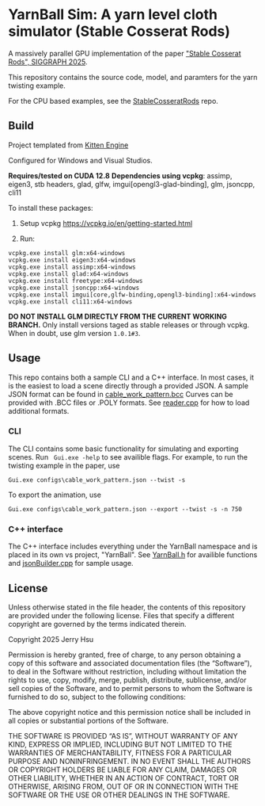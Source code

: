 # YarnBall Sim: A yarn level cloth simulator (Stable Cosserat Rods)

A massively parallel GPU implementation of the paper ["Stable Cosserat Rods", SIGGRAPH 2025](https://s2025.siggraph.org/). 

This repository contains the source code, model, and paramters for the yarn twisting example.

For the CPU based examples, see the [StableCosseratRods](https://github.com/jerry060599/StableCosseratRods) repo.

## Build
Project templated from [Kitten Engine](https://github.com/jerry060599/KittenEngine/tree/main)

Configured for Windows and Visual Studios. 

**Requires/tested on CUDA 12.8**
**Dependencies using vcpkg**: assimp, eigen3, stb headers, glad, glfw, imgui[opengl3-glad-binding], glm, jsoncpp, cli11

To install these packages:

1. Setup vcpkg https://vcpkg.io/en/getting-started.html

2. Run:
```
vcpkg.exe install glm:x64-windows
vcpkg.exe install eigen3:x64-windows
vcpkg.exe install assimp:x64-windows
vcpkg.exe install glad:x64-windows
vcpkg.exe install freetype:x64-windows
vcpkg.exe install jsoncpp:x64-windows
vcpkg.exe install imgui[core,glfw-binding,opengl3-binding]:x64-windows
vcpkg.exe install cli11:x64-windows
```

**DO NOT INSTALL GLM DIRECTLY FROM THE CURRENT WORKING BRANCH.**
Only install versions taged as stable releases or through vcpkg. 
When in doubt, use glm version ```1.0.1#3```. 

## Usage
This repo contains both a sample CLI and a C++ interface. 
In most cases, it is the easiest to load a scene directly through a provided JSON.
A sample JSON format can be found in [cable_work_pattern.bcc](KittenEngine/configs/models/cable_work_pattern.bcc)
Curves can be provided with .BCC files or .POLY formats. See [reader.cpp](KittenEngine/YarnBall/io/reader.cpp) for how to load additional formats.

### CLI
The CLI contains some basic functionality for simulating and exporting scenes.
Run ``` Gui.exe -help``` to see availible flags.
For example, to run the twisting example in the paper, use
```
Gui.exe configs\cable_work_pattern.json --twist -s
```
To export the animation, use
```
Gui.exe configs\cable_work_pattern.json --export --twist -s -n 750
```

### C++ interface
The C++ interface includes everything under the YarnBall namespace and is placed in its own vs project, "YarnBall".
See [YarnBall.h](KittenEngine/YarnBall/YarnBall.h) for availible functions and [jsonBuilder.cpp](KittenEngine/YarnBall/io/jsonBuilder.cpp) for sample usage.

## License
Unless otherwise stated in the file header, the contents of this repository are provided under the following license. Files that specify a different copyright are governed by the terms indicated therein.

Copyright 2025 Jerry Hsu

Permission is hereby granted, free of charge, to any person obtaining a copy of this software and associated documentation files (the “Software”), to deal in the Software without restriction, including without limitation the rights to use, copy, modify, merge, publish, distribute, sublicense, and/or sell copies of the Software, and to permit persons to whom the Software is furnished to do so, subject to the following conditions:

The above copyright notice and this permission notice shall be included in all copies or substantial portions of the Software.

THE SOFTWARE IS PROVIDED “AS IS”, WITHOUT WARRANTY OF ANY KIND, EXPRESS OR IMPLIED, INCLUDING BUT NOT LIMITED TO THE WARRANTIES OF MERCHANTABILITY, FITNESS FOR A PARTICULAR PURPOSE AND NONINFRINGEMENT. IN NO EVENT SHALL THE AUTHORS OR COPYRIGHT HOLDERS BE LIABLE FOR ANY CLAIM, DAMAGES OR OTHER LIABILITY, WHETHER IN AN ACTION OF CONTRACT, TORT OR OTHERWISE, ARISING FROM, OUT OF OR IN CONNECTION WITH THE SOFTWARE OR THE USE OR OTHER DEALINGS IN THE SOFTWARE.
